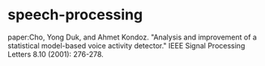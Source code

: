 # speech-processing
paper:Cho, Yong Duk, and Ahmet Kondoz. "Analysis and improvement of a statistical model-based voice activity detector." IEEE Signal Processing Letters 8.10 (2001): 276-278.
